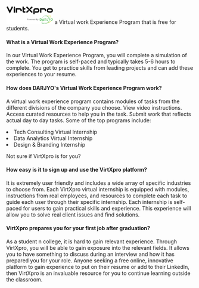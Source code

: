 <img src="https://github.com/DARJYO/virtXpro/blob/main/img/vxp.png" height="25%" width="25%">    
a Virtual work Experience Program that is free for students.

#### What is a Virtual Work Experience Program?

In our Virtual Work Experience Program, you will complete a simulation of the work. The program is self-paced and typically takes 5-6 hours to complete. You get to practice skills from leading projects and can add these experiences to your resume.

#### How does DARJYO's Virtual Work Experience Program work?

A virtual work experience program contains modules of tasks from the different divisions of the company you choose.
View video instructions.
Access curated resources to help you in the task.
Submit work that reflects actual day to day tasks.
Some of the top programs include:

<li>Tech Consulting Virtual Internship
<li>Data Analytics Virtual Internship
<li>Design & Branding Internship

Not sure if VirtXpro is for you?
#### How easy is it to sign up and use the VirtXpro platform?

It is extremely user friendly and includes a wide array of specific industries to choose from. Each VirtXpro virtual internship is equipped with modules, instructions from real employees, and resources to complete each task to guide each user through their specific internship. Each internship is self-paced for users to gain practical skills and experience. This experience will allow you to solve real client issues and find solutions.

#### VirtXpro prepares you for your first job after graduation?

As a student n college, it is hard to gain relevant experience. Through VirtXpro, you will be able to gain exposure into the relevant fields. It allows you to have something to discuss during an interview and how it has prepared you for your role.
Anyone seeking a free online, innovative platform to gain experience to put on their resume or add to their LinkedIn, then VirtXpro is an invaluable resource for you to continue learning outside the classroom.
